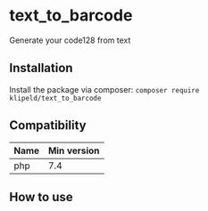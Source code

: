 # text_to_barcode
Generate your code128 from text
## Installation
Install the package via composer: `composer require klipeld/text_to_barcode`
## Compatibility

 Name       | Min version
:-------------|:----------
 php        | 7.4
 
 ## How to use
